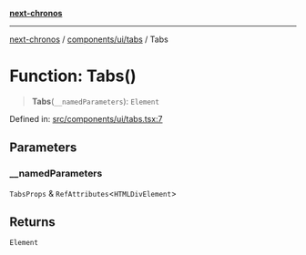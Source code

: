 [**next-chronos**](../../../../README.md)

***

[next-chronos](../../../../README.md) / [components/ui/tabs](../README.md) / Tabs

# Function: Tabs()

> **Tabs**(`__namedParameters`): `Element`

Defined in: [src/components/ui/tabs.tsx:7](https://github.com/Bababum95/next-chronos/blob/41860730c8dd12c16699269e1eee86402c8d1a9f/src/components/ui/tabs.tsx#L7)

## Parameters

### \_\_namedParameters

`TabsProps` & `RefAttributes`\<`HTMLDivElement`\>

## Returns

`Element`
